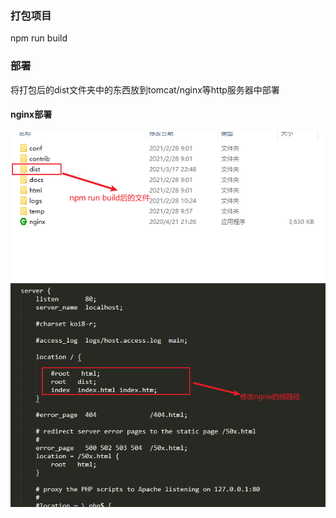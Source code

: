 ### 打包项目
npm run build
### 部署
将打包后的dist文件夹中的东西放到tomcat/nginx等http服务器中部署
#### nginx部署
![img.png](img.png)     
![img_1.png](img_1.png)
